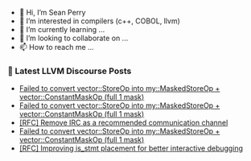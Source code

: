 - 👋 Hi, I’m Sean Perry
- 👀 I’m interested in compilers (c++, COBOL, llvm)
- 🌱 I’m currently learning ...
- 💞️ I’m looking to collaborate on ...
- 📫 How to reach me ...

<!---
s66perry/s66perry is a ✨ special ✨ repository because its `README.md` (this file) appears on your GitHub profile.
You can click the Preview link to take a look at your changes.
--->
### 📕 Latest LLVM Discourse Posts

<!-- DISCOURSE-LLVM:START -->
- [Failed to convert vector::StoreOp into my::MaskedStoreOp + vector::ConstantMaskOp &lpar;full 1 mask&rpar;](https://discourse.llvm.org/t/failed-to-convert-vector-storeop-into-my-maskedstoreop-vector-constantmaskop-full-1-mask/82798#post_4)
- [Failed to convert vector::StoreOp into my::MaskedStoreOp + vector::ConstantMaskOp &lpar;full 1 mask&rpar;](https://discourse.llvm.org/t/failed-to-convert-vector-storeop-into-my-maskedstoreop-vector-constantmaskop-full-1-mask/82798#post_3)
- [[RFC] Remove IRC as a recommended communication channel](https://discourse.llvm.org/t/rfc-remove-irc-as-a-recommended-communication-channel/82808#post_2)
- [Failed to convert vector::StoreOp into my::MaskedStoreOp + vector::ConstantMaskOp &lpar;full 1 mask&rpar;](https://discourse.llvm.org/t/failed-to-convert-vector-storeop-into-my-maskedstoreop-vector-constantmaskop-full-1-mask/82798#post_2)
- [[RFC] Improving is_stmt placement for better interactive debugging](https://discourse.llvm.org/t/rfc-improving-is-stmt-placement-for-better-interactive-debugging/82668#post_5)
<!-- DISCOURSE-LLVM:END -->
